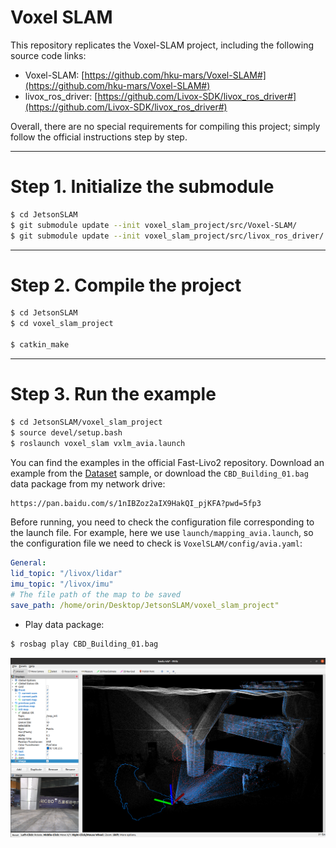 # Voxel SLAM

This repository replicates the Voxel-SLAM project, including the following source code links:

* Voxel-SLAM: [https://github.com/hku-mars/Voxel-SLAM#](https://github.com/hku-mars/Voxel-SLAM#)
* livox_ros_driver: [https://github.com/Livox-SDK/livox_ros_driver#](https://github.com/Livox-SDK/livox_ros_driver#)

Overall, there are no special requirements for compiling this project; simply follow the official instructions step by step.

----
# Step 1. Initialize the submodule

```bash
$ cd JetsonSLAM
$ git submodule update --init voxel_slam_project/src/Voxel-SLAM/
$ git submodule update --init voxel_slam_project/src/livox_ros_driver/
```

----
# Step 2. Compile the project

```bash
$ cd JetsonSLAM
$ cd voxel_slam_project

$ catkin_make
```

----
# Step 3. Run the example

```bash
$ cd JetsonSLAM/voxel_slam_project
$ source devel/setup.bash
$ roslaunch voxel_slam vxlm_avia.launch
```

You can find the examples in the official Fast-Livo2 repository. Download an example from the [Dataset](https://connecthkuhk-my.sharepoint.com/personal/zhengcr_connect_hku_hk/_layouts/15/onedrive.aspx?id=%2Fpersonal%2Fzhengcr%5Fconnect%5Fhku%5Fhk%2FDocuments%2Ffast%2Dlivo2%2Ddataset&ga=1) sample, or download the `CBD_Building_01.bag` data package from my network drive:

```bash
https://pan.baidu.com/s/1nIBZoz2aIX9HakQI_pjKFA?pwd=5fp3
```

Before running, you need to check the configuration file corresponding to the launch file. For example, here we use `launch/mapping_avia.launch`, so the configuration file we need to check is `VoxelSLAM/config/avia.yaml`:

```yaml
General:
lid_topic: "/livox/lidar" 
imu_topic: "/livox/imu" 
# The file path of the map to be saved 
save_path: /home/orin/Desktop/JetsonSLAM/voxel_slam_project"
```

* Play data package:

```bash
$ rosbag play CBD_Building_01.bag
```

![mapping](mapping.png)